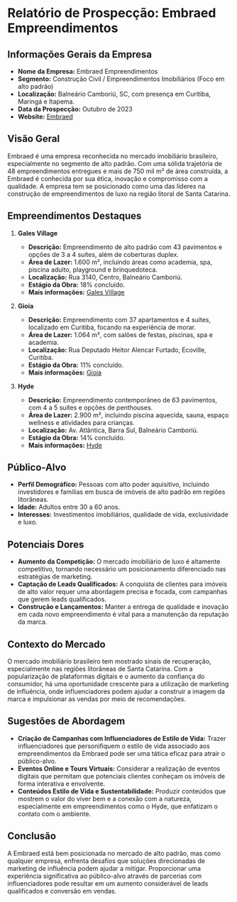 # Relatório de Prospecção: Embraed Empreendimentos

## Informações Gerais da Empresa
- **Nome da Empresa:** Embraed Empreendimentos
- **Segmento:** Construção Civil / Empreendimentos Imobiliários (Foco em alto padrão)
- **Localização:** Balneário Camboriú, SC, com presença em Curitiba, Maringá e Itapema.
- **Data da Prospecção:** Outubro de 2023
- **Website:** [Embraed](http://www.embraed.com.br)

## Visão Geral
Embraed é uma empresa reconhecida no mercado imobiliário brasileiro, especialmente no segmento de alto padrão. Com uma sólida trajetória de 48 empreendimentos entregues e mais de 750 mil m² de área construída, a Embraed é conhecida por sua ética, inovação e compromisso com a qualidade. A empresa tem se posicionado como uma das líderes na construção de empreendimentos de luxo na região litoral de Santa Catarina.

## Empreendimentos Destaques
1. **Gales Village**
   - **Descrição:** Empreendimento de alto padrão com 43 pavimentos e opções de 3 a 4 suítes, além de coberturas duplex.
   - **Área de Lazer:** 1.600 m², incluindo áreas como academia, spa, piscina adulto, playground e brinquedoteca.
   - **Localização:** Rua 3140, Centro, Balneário Camboriú.
   - **Estágio da Obra:** 18% concluído.
   - **Mais informações:** [Gales Village](https://www.embraed.com.br/pt-BR/empreendimento/gales-village)

2. **Gioia**
   - **Descrição:** Empreendimento com 37 apartamentos e 4 suítes, localizado em Curitiba, focando na experiência de morar.
   - **Área de Lazer:** 1.064 m², com salões de festas, piscinas, spa e academia.
   - **Localização:** Rua Deputado Heitor Alencar Furtado, Ecoville, Curitiba.
   - **Estágio da Obra:** 11% concluído.
   - **Mais informações:** [Gioia](https://www.embraed.com.br/pt-BR/empreendimento/gioia)

3. **Hyde**
   - **Descrição:** Empreendimento contemporâneo de 63 pavimentos, com 4 a 5 suítes e opções de penthouses.
   - **Área de Lazer:** 2.900 m², incluindo piscina aquecida, sauna, espaço wellness e atividades para crianças.
   - **Localização:** Av. Atlântica, Barra Sul, Balneário Camboriú.
   - **Estágio da Obra:** 14% concluído.
   - **Mais informações:** [Hyde](https://www.embraed.com.br/pt-BR/empreendimento/hyde)

## Público-Alvo
- **Perfil Demográfico:** Pessoas com alto poder aquisitivo, incluindo investidores e famílias em busca de imóveis de alto padrão em regiões litorâneas.
- **Idade:** Adultos entre 30 a 60 anos.
- **Interesses:** Investimentos imobiliários, qualidade de vida, exclusividade e luxo.

## Potenciais Dores
- **Aumento da Competição:** O mercado imobiliário de luxo é altamente competitivo, tornando necessário um posicionamento diferenciado nas estratégias de marketing.
- **Captação de Leads Qualificados:** A conquista de clientes para imóveis de alto valor requer uma abordagem precisa e focada, com campanhas que gerem leads qualificados.
- **Construção e Lançamentos:** Manter a entrega de qualidade e inovação em cada novo empreendimento é vital para a manutenção da reputação da marca.

## Contexto do Mercado
O mercado imobiliário brasileiro tem mostrado sinais de recuperação, especialmente nas regiões litorâneas de Santa Catarina. Com a popularização de plataformas digitais e o aumento da confiança do consumidor, há uma oportunidade crescente para a utilização de marketing de influência, onde influenciadores podem ajudar a construir a imagem da marca e impulsionar as vendas por meio de recomendações.

## Sugestões de Abordagem
- **Criação de Campanhas com Influenciadores de Estilo de Vida:** Trazer influenciadores que personifiquem o estilo de vida associado aos empreendimentos da Embraed pode ser uma tática eficaz para atrair o público-alvo.
- **Eventos Online e Tours Virtuais:** Considerar a realização de eventos digitais que permitam que potenciais clientes conheçam os imóveis de forma interativa e envolvente.
- **Conteúdos Estilo de Vida e Sustentabilidade:** Produzir conteúdos que mostrem o valor do viver bem e a conexão com a natureza, especialmente em empreendimentos como o Hyde, que enfatizam o contato com o ambiente.

## Conclusão
A Embraed está bem posicionada no mercado de alto padrão, mas como qualquer empresa, enfrenta desafios que soluções direcionadas de marketing de influência podem ajudar a mitigar. Proporcionar uma experiência significativa ao público-alvo através de parcerias com influenciadores pode resultar em um aumento considerável de leads qualificados e conversão em vendas.